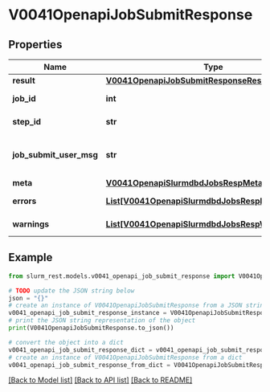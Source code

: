 # V0041OpenapiJobSubmitResponse


## Properties

Name | Type | Description | Notes
------------ | ------------- | ------------- | -------------
**result** | [**V0041OpenapiJobSubmitResponseResult**](V0041OpenapiJobSubmitResponseResult.md) |  | [optional] 
**job_id** | **int** | submited JobId | [optional] 
**step_id** | **str** | submited StepID | [optional] 
**job_submit_user_msg** | **str** | job submision user message | [optional] 
**meta** | [**V0041OpenapiSlurmdbdJobsRespMeta**](V0041OpenapiSlurmdbdJobsRespMeta.md) |  | [optional] 
**errors** | [**List[V0041OpenapiSlurmdbdJobsRespErrorsInner]**](V0041OpenapiSlurmdbdJobsRespErrorsInner.md) | Query errors | [optional] 
**warnings** | [**List[V0041OpenapiSlurmdbdJobsRespWarningsInner]**](V0041OpenapiSlurmdbdJobsRespWarningsInner.md) | Query warnings | [optional] 

## Example

```python
from slurm_rest.models.v0041_openapi_job_submit_response import V0041OpenapiJobSubmitResponse

# TODO update the JSON string below
json = "{}"
# create an instance of V0041OpenapiJobSubmitResponse from a JSON string
v0041_openapi_job_submit_response_instance = V0041OpenapiJobSubmitResponse.from_json(json)
# print the JSON string representation of the object
print(V0041OpenapiJobSubmitResponse.to_json())

# convert the object into a dict
v0041_openapi_job_submit_response_dict = v0041_openapi_job_submit_response_instance.to_dict()
# create an instance of V0041OpenapiJobSubmitResponse from a dict
v0041_openapi_job_submit_response_from_dict = V0041OpenapiJobSubmitResponse.from_dict(v0041_openapi_job_submit_response_dict)
```
[[Back to Model list]](../README.md#documentation-for-models) [[Back to API list]](../README.md#documentation-for-api-endpoints) [[Back to README]](../README.md)


